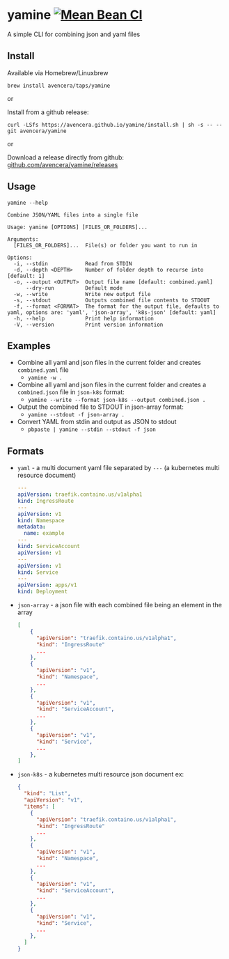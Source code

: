 # yamine [![Mean Bean CI](https://github.com/avencera/yamine/workflows/Mean%20Bean%20CI/badge.svg)](https://github.com/avencera/yamine/actions?query=workflow%3A%22Mean+Bean+CI%22)

A simple CLI for combining json and yaml files

## Install

Available via Homebrew/Linuxbrew

`brew install avencera/taps/yamine`

or

Install from a github release:

`curl -LSfs https://avencera.github.io/yamine/install.sh | sh -s -- --git avencera/yamine`

or

Download a release directly from github: [github.com/avencera/yamine/releases](https://github.com/avencera/yamine/releases)

## Usage

`yamine --help`

```
Combine JSON/YAML files into a single file

Usage: yamine [OPTIONS] [FILES_OR_FOLDERS]...

Arguments:
  [FILES_OR_FOLDERS]...  File(s) or folder you want to run in

Options:
  -i, --stdin            Read from STDIN
  -d, --depth <DEPTH>    Number of folder depth to recurse into [default: 1]
  -o, --output <OUTPUT>  Output file name [default: combined.yaml]
      --dry-run          Default mode
  -w, --write            Write new output file
  -s, --stdout           Outputs combined file contents to STDOUT
  -f, --format <FORMAT>  The format for the output file, defaults to yaml, options are: 'yaml', 'json-array', 'k8s-json' [default: yaml]
  -h, --help             Print help information
  -V, --version          Print version information
```

## Examples

- Combine all yaml and json files in the current folder and creates `combined.yaml` file
  - `yamine -w .`
- Combine all yaml and json files in the current folder and creates a `combined.json` file in `json-k8s` format:
  - `yamine --write --format json-k8s --output combined.json .`
- Output the combined file to STDOUT in json-array format:
  - `yamine --stdout -f json-array .`
- Convert YAML from stdin and output as JSON to stdout
  - `pbpaste | yamine --stdin --stdout -f json`

## Formats

- `yaml` - a multi document yaml file separated by `---` (a kubernetes multi resource document)

  ```yaml
  ---
  apiVersion: traefik.containo.us/v1alpha1
  kind: IngressRoute
  ---
  apiVersion: v1
  kind: Namespace
  metadata:
    name: example
  ---
  kind: ServiceAccount
  apiVersion: v1
  ---
  apiVersion: v1
  kind: Service
  ---
  apiVersion: apps/v1
  kind: Deployment
  ```

- `json-array` - a json file with each combined file being an element in the array

  ```json
  [
      {
        "apiVersion": "traefik.containo.us/v1alpha1",
        "kind": "IngressRoute"
        ...
      },
      {
        "apiVersion": "v1",
        "kind": "Namespace",
        ...
      },
      {
        "apiVersion": "v1",
        "kind": "ServiceAccount",
        ...
      },
      {
        "apiVersion": "v1",
        "kind": "Service",
        ...
      },
  ]
  ```

- `json-k8s` - a kubernetes multi resource json document ex:

  ```json
  {
    "kind": "List",
    "apiVersion": "v1",
    "items": [
      {
        "apiVersion": "traefik.containo.us/v1alpha1",
        "kind": "IngressRoute"
        ...
      },
      {
        "apiVersion": "v1",
        "kind": "Namespace",
        ...
      },
      {
        "apiVersion": "v1",
        "kind": "ServiceAccount",
        ...
      },
      {
        "apiVersion": "v1",
        "kind": "Service",
        ...
      },
    ]
  }
  ```
